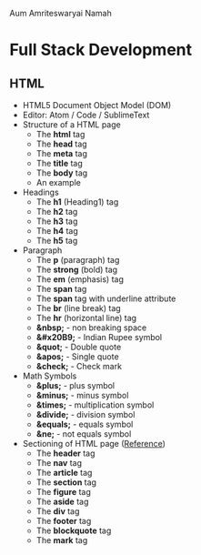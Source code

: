 Aum Amriteswaryai Namah

# Full Stack Development

## HTML

* HTML5 Document Object Model (DOM) 
* Editor: Atom / Code / SublimeText
* Structure of a HTML page
  - The **html** tag
  - The **head** tag
  - The **meta** tag
  - The **title** tag
  - The **body** tag
  - An example
* Headings
  - The **h1** (Heading1) tag
  - The **h2** tag
  - The **h3** tag
  - The **h4** tag
  - The **h5** tag
* Paragraph
  - The **p** (paragraph) tag
  - The **strong** (bold) tag
  - The **em** (emphasis) tag
  - The **span** tag
  - The **span** tag with underline attribute
  - The **br** (line break) tag
  - The **hr** (horizontal line) tag
  - **&amp;nbsp;** - non breaking space
  - **&amp;#x20B9;** - Indian Rupee symbol
  - **&amp;quot;** - Double quote
  - **&amp;apos;** - Single quote
  - **&amp;check;** - Check mark
* Math Symbols
  - **&amp;plus;** - plus symbol
  - **&amp;minus;** - minus symbol
  - **&amp;times;** - multiplication symbol
  - **&amp;divide;** - division symbol
  - **&amp;equals;** - equals symbol
  - **&amp;ne;** - not equals symbol
* Sectioning of HTML page ([Reference](https://softcodeon.com/tutorials/10-alternatives-to-the-div-html-tag.htm))
  - The **header** tag
  - The **nav** tag
  - The **article** tag
  - The **section** tag
  - The **figure** tag
  - The **aside** tag
  - The **div** tag
  - The **footer** tag
  - The **blockquote** tag
  - The **mark** tag

